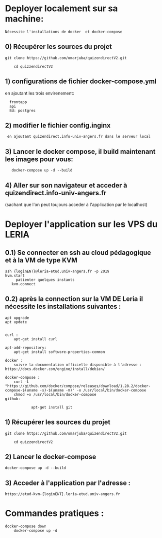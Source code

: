 # Deployer localement sur sa machine:

	Nécessite l'installations de docker  et docker-compose
	
## 0) Récupérer les sources du projet

	git clone https://github.com/omarjuba/quizendirectV2.git

        cd quizzendirectV2

## 1) configurations de fichier docker-compose.yml
 
  en ajoutant les trois envirenement:
  
      frontapp
      api
      Bd: postgres 

## 2) modifier le  fichier config.inginx 

     en ajoutant quizendirect.info-univ-angers.fr dans le serveur local 


## 3) Lancer le docker compose, il build maintenant les images pour vous:

       docker-compose up -d --build
	
## 4) Aller sur son navigateur  et acceder à quizendirect.info-univ-angers.fr


(sachant que l'on peut toujours acceder à l'application par le localhost)



# Deployer l'application sur les VPS du LERIA

## 0.1) Se connecter en ssh au cloud pédagogique et à la VM de type KVM
	ssh {loginENT}@leria-etud.univ-angers.fr -p 2019
	kvm.start
         patienter quelques instants
       kvm.connect
	

## 0.2) après la connection sur la VM DE Leria il nécessite les installations suivantes : 

	apt upgrade 
	apt update
	
	
	curl :
		apt-get install curl

	apt-add-repository:
		apt-get install software-properties-common

	docker :
		suivre la documentation officielle disponible à l'adresse : https://docs.docker.com/engine/install/debian/

	docker-compose :
		curl -L "https://github.com/docker/compose/releases/download/1.28.2/docker-compose-$(uname -s)-$(uname -m)" -o /usr/local/bin/docker-compose
		chmod +x /usr/local/bin/docker-compose
	github:
  
                apt-get install git 

## 1) Récupérer les sources du projet
	git clone https://github.com/omarjuba/quizendirectV2.git

        cd quizzendirectV2


## 2) Lancer le docker-compose
	docker-compose up -d --build

## 3) Acceder à l'application par l'adresse :

	https://etud-kvm-{loginENT}.leria-etud.univ-angers.fr

# Commandes pratiques :
	docker-compose down 
        docker-compose up -d
